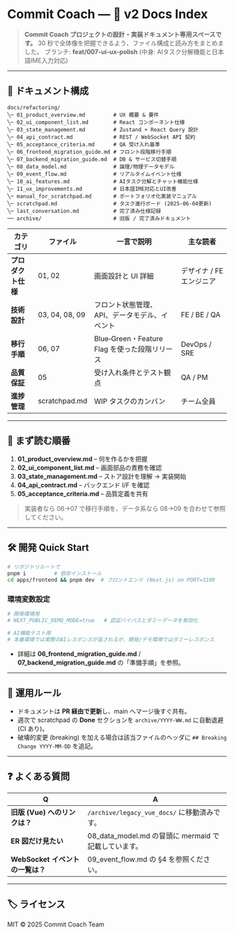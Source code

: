 # Commit Coach — 🚢 v2 Docs Index

> **Commit Coach プロジェクトの設計・実装ドキュメント専用スペースです。**
> 30 秒で全体像を把握できるよう、ファイル構成と読み方をまとめました。
> ブランチ: **feat/007-ui-ux-polish** (中身: AIタスク分解機能と日本語IME入力対応)

---

## 📂 ドキュメント構成

```text
docs/refactoring/
╲─ 01_product_overview.md         # UX 概要 & 要件
╲─ 02_ui_component_list.md        # React コンポーネント仕様
╲─ 03_state_management.md         # Zustand + React Query 設計
╲─ 04_api_contract.md             # REST / WebSocket API 契約
╲─ 05_acceptance_criteria.md      # QA 受け入れ基準
╲─ 06_frontend_migration_guide.md # フロント段階移行手順
╲─ 07_backend_migration_guide.md  # DB & サービス切替手順
╲─ 08_data_model.md               # 論理/物理データモデル
╲─ 09_event_flow.md               # リアルタイムイベント仕様
╲─ 10_ai_features.md              # AIタスク分解とチャット機能仕様
╲─ 11_ux_improvements.md          # 日本語IME対応とUI改善
╲─ manual_for_scratchpad.md       # ポートフォリオ化実装マニュアル
╲─ scratchpad.md                  # タスク進行ボード (2025-06-04更新)
╲─ last_conversation.md           # 完了済み仕様記録
── archive/                       # 旧版 / 完了済みドキュメント
```

| カテゴリ        | ファイル           | 一言で説明                              | 主な読者           |
| ----------- | -------------- | ---------------------------------- | -------------- |
| **プロダクト仕様** | 01, 02         | 画面設計と UI 詳細                        | デザイナ / FEエンジニア |
| **技術設計**    | 03, 04, 08, 09 | フロント状態管理、API、データモデル、イベント           | FE / BE / QA   |
| **移行手順**    | 06, 07         | Blue‑Green・Feature Flag を使った段階リリース | DevOps / SRE   |
| **品質保証**    | 05             | 受け入れ条件とテスト観点                       | QA / PM        |
| **進捗管理**    | scratchpad.md  | WIP タスクのカンバン                       | チーム全員          |

---

## 🔰 まず読む順番

<!-- 1. **01\_dashboard\_overview\.md** – 何を作るかを把握 -->
1. **01\_product\_overview\.md** – 何を作るかを把握
2. **02\_ui\_component\_list.md** – 画面部品の責務を確認
3. **03\_state\_management.md** – ストア設計を理解 → 実装開始
4. **04\_api\_contract.md** – バックエンド I/F を確認
5. **05\_acceptance\_criteria.md** – 品質定義を共有

> 実装者なら 06→07 で移行手順を、データ系なら 08→09 を合わせて参照してください。

---

## 🛠️ 開発 Quick Start

```bash
# リポジトリルートで
pnpm i         # 依存インストール
cd apps/frontend && pnpm dev  # フロントエンド (Next.js) on PORT=3100
```

### 環境変数設定

```bash
# 開発環境用
# NEXT_PUBLIC_DEMO_MODE=true   # 認証バイパスとダミーデータを有効化

# AI機能テスト用
# 本番環境では実際のAIレスポンスが返されるが、開発/デモ環境ではダミーレスポンス
```

* 詳細は **06\_frontend\_migration\_guide.md** / **07\_backend\_migration\_guide.md** の「準備手順」を参照。

---

## 📌 運用ルール

* ドキュメントは **PR 経由で更新**し、main へマージ後すぐ共有。
* 週次で scratchpad の **Done** セクションを `archive/YYYY-WW.md` に自動退避 (CI あり)。
* 破壊的変更 (breaking) を加える場合は該当ファイルのヘッダに `## Breaking Change YYYY-MM-DD` を追記。

---

## ❓ よくある質問

| Q                       | A                                         |
| ----------------------- | ----------------------------------------- |
| **旧版 (Vue) へのリンクは？**    | `/archive/legacy_vue_docs/` に移動済みです。      |
| **ER 図だけ見たい**           | 08\_data\_model.md の冒頭に mermaid で記載しています。 |
| **WebSocket イベントの一覧は？** | 09\_event\_flow\.md の §4 を参照ください。         |

---

## 🏷️ ライセンス

MIT © 2025 Commit Coach Team
